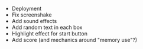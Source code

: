 * Deployment
* Fix screenshake
* Add sound effects
* Add random text in each box
* Highlight effect for start button
* Add score (and mechanics around "memory use"?)
